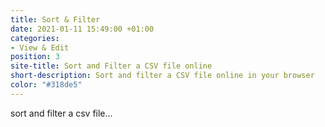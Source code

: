 ```yaml
---
title: Sort & Filter
date: 2021-01-11 15:49:00 +01:00
categories:
- View & Edit
position: 3
site-title: Sort and Filter a CSV file online
short-description: Sort and filter a CSV file online in your browser
color: "#318de5"
---
```


sort and filter a csv file...